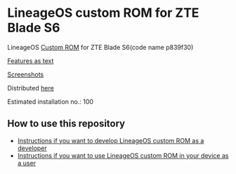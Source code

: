 LineageOS custom ROM for ZTE Blade S6
==============================

LineageOS [Custom ROM](https://lineageos.org/) for ZTE Blade S6(code name p839f30)

[Features as text](https://forum.xda-developers.com/t/rom-unofficial-lineageos-16-0-pq3a-190801-002-for-zte-blade-s6-p839f30.3977577/)

[Screenshots](https://upload.wikimedia.org/wikipedia/commons/3/33/LineageOS_16.0_home_screen.png)

Distributed [here](https://forum.xda-developers.com/t/rom-unofficial-lineageos-16-0-pq3a-190801-002-for-zte-blade-s6-p839f30.3977577/)

Estimated installation no.: 100

How to use this repository
-------------------

* [Instructions if you want to develop LineageOS custom ROM as a developer](https://github.com/Lightwars/p839f30-LineageOS-Lightwars/blob/main/Instructions%20for%20developers.md)
* [Instructions if you want to use LineageOS custom ROM in your device as a user](https://github.com/Lightwars/p839f30-LineageOS-Lightwars/blob/main/Instructions%20for%20users.md)
